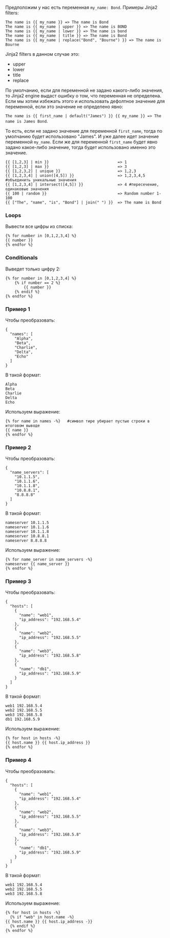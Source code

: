 Предположим у нас есть переменная `my_name: Bond`. Примеры Jinja2 filters:

```
The name is {{ my_name }} => The name is Bond
The name is {{ my_name | upper }} => The name is BOND
The name is {{ my_name | lower }} => The name is bond
The name is {{ my_name | title }} => The name is Bond
The name is {{ my_name | replace("Bond", "Bourne") }} => The name is Bourne
```

Jinja2 filters в данном случае это:
- upper
- lower
- title
- replace

По умолчанию, если для переменной не задано какого-либо значения, то Jinja2 engine выдаст ошибку о том, что переменная не определена. Если мы хотим избежать этого и использовать дефолтное значение для переменной, если это значение не определено явно:

`The name is {{ first_name | default("James") }} {{ my_name }} => The name is James Bond`.

То есть, если не задано значение для переменной `first_name`, тогда по умолчанию будет использовано "James". И уже далее идет значение переменной `my_name`. Если же для переменной `first_name` будет явно задано какое-либо значение, тогда будет использовано именно это значение.

```
{{ [1,2,3] | min }}                              => 1
{{ [1,2,3] | max }}                              => 3
{{ [1,2,3,2] | unique }}                         => 1,2,3
{{ [1,2,3,4] | union([4,5]) }}                   => 1,2,3,4,5 #объединить уникальные значения
{{ [1,2,3,4] | intersect([4,5]) }}               => 4 #пересечение, одинаковые значения
{{ 100 | random }}                               => Random number 1-100
{{ ["The", "name", "is", "Bond"] | join(" ") }}  => The name is Bond
```

### Loops

Вывести все цифры из списка:

```
{% for number in [0,1,2,3,4] %}
{{ number }}
{% endfor %}
```

### Conditionals

Выведет только цифру 2:

```
{% for number in [0,1,2,3,4] %}
    {% if number == 2 %}
        {{ number }}
    {% endif %}
{% endfor %}
```

### Пример 1

Чтобы преобразовать:

```
{
  "names": [
    "Alpha",
    "Beta",
    "Charlie",
    "Delta",
    "Echo"
  ]
}
```

В такой формат:

```
Alpha
Beta
Charlie
Delta
Echo
```

Используем выражение:

```
{% for name in names -%}   #символ тире убирает пустые строки в итоговом выводе
{{ name }}
{% endfor %}
```

### Пример 2

Чтобы преобразовать:

```
{
  "name_servers": [
    "10.1.1.5",
    "10.1.1.6",
    "10.1.1.8",
    "10.8.8.1",
    "8.8.8.8"
  ]
}
```

В такой формат:

```
nameserver 10.1.1.5
nameserver 10.1.1.6
nameserver 10.1.1.8
nameserver 10.8.8.1
nameserver 8.8.8.8
```

Используем выражение:

```
{% for name_server in name_servers -%}
nameserver {{ name_server }}
{% endfor %}
```

### Пример 3

Чтобы преобразовать:

```
{
  "hosts": [
    {
      "name": "web1",
      "ip_address": "192.168.5.4"
    },
    {
      "name": "web2",
      "ip_address": "192.168.5.5"
    },
    {
      "name": "web3",
      "ip_address": "192.168.5.8"
    },
    {
      "name": "db1",
      "ip_address": "192.168.5.9"
    }
  ]
}
```

В такой формат:

```
web1 192.168.5.4
web2 192.168.5.5
web3 192.168.5.8
db1 192.168.5.9
```

Используем выражение:

```
{% for host in hosts -%}
{{ host.name }} {{ host.ip_address }}
{% endfor %}
```

### Пример 4

Чтобы преобразовать:

```
{
  "hosts": [
    {
      "name": "web1",
      "ip_address": "192.168.5.4"
    },
    {
      "name": "web2",
      "ip_address": "192.168.5.5"
    },
    {
      "name": "web3",
      "ip_address": "192.168.5.8"
    },
    {
      "name": "db1",
      "ip_address": "192.168.5.9"
    }
  ]
}
```

В такой формат:

```
web1 192.168.5.4
web2 192.168.5.5
web3 192.168.5.8
```

Используем выражение:

```
{% for host in hosts -%}
  {% if "web" in host.name -%}
{{ host.name }} {{ host.ip_address -}}
  {% endif %}
{% endfor %}
```